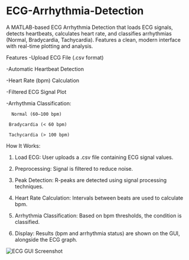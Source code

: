 # ECG-Arrhythmia-Detection
A MATLAB-based ECG Arrhythmia Detection that loads ECG signals, detects heartbeats, calculates heart rate, and classifies arrhythmias (Normal, Bradycardia, Tachycardia). Features a clean, modern interface with real-time plotting and analysis.

Features
-Upload ECG File (.csv format)

-Automatic Heartbeat Detection

-Heart Rate (bpm) Calculation

-Filtered ECG Signal Plot

-Arrhythmia Classification:

      Normal (60–100 bpm)

     Bradycardia (< 60 bpm)

     Tachycardia (> 100 bpm)

How It Works:
1. Load ECG: User uploads a .csv file containing ECG signal values.

2. Preprocessing: Signal is filtered to reduce noise.

3. Peak Detection: R-peaks are detected using signal processing techniques.

4. Heart Rate Calculation: Intervals between beats are used to calculate bpm.

5. Arrhythmia Classification: Based on bpm thresholds, the condition is classified.

6. Display: Results (bpm and arrhythmia status) are shown on the GUI, alongside the ECG graph.

![ECG GUI Screenshot]()



